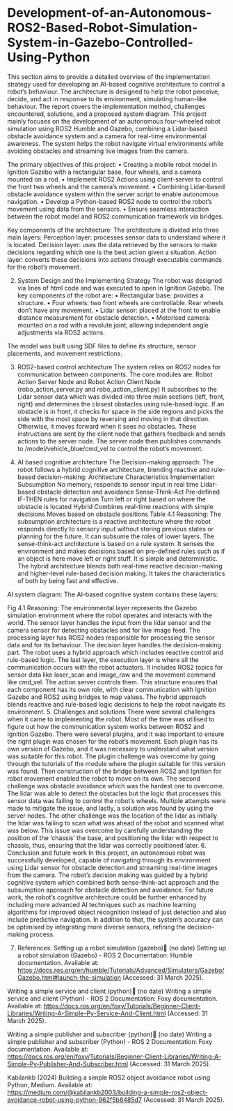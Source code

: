 # Development-of-an-Autonomous-ROS2-Based-Robot-Simulation-System-in-Gazebo-Controlled-Using-Python

This section aims to provide a detailed overview of the implementation strategy used for developing an AI-based cognitive architecture to control a robot’s behaviour. The architecture is designed to help the robot perceive, decide, and act in response to its environment, simulating human-like behaviour. The report covers the implementation method, challenges encountered, solutions, and a proposed system diagram.
This project mainly focuses on the development of an autonomous four-wheeled robot simulation using ROS2 Humble and Gazebo, combining a Lidar-based obstacle avoidance system and a camera for real-time environmental awareness. The system helps the robot navigate virtual environments while avoiding obstacles and streaming live images from the camera.

The primary objectives of this project:	
•	Creating a mobile robot model in Ignition Gazebo with a rectangular base, four wheels, and a camera mounted on a rod.
•	Implement ROS2 Actions using client-server to control the front two wheels and the camera’s movement.
•	Combining Lidar-based obstacle avoidance system within the server script to enable autonomous navigation.
•	Develop a Python-based ROS2 node to control the robot’s movement using data from the sensors.
•	Ensure seamless interaction between the robot model and ROS2 communication framework via bridges.

Key components of the architecture:
The architecture is divided into three main layers:
Perception layer: processes sensor data to understand where it is located.
Decision layer: uses the data retrieved by the sensors to make decisions regarding which one is the best action given a situation.
Action layer: converts these decisions into actions through executable commands for the robot’s movement.


2.	System Design and the Implementing Strategy
The robot was designed via lines of html code and was executed to open in Ignition Gazebo. The key components of the robot are:
•	Rectangular base: provides a structure.
•	Four wheels: two front wheels are controllable. Rear wheels don’t have any movement.
•	Lidar sensor: placed at the front to enable distance measurement for obstacle detection.
•	Motorised camera: mounted on a rod with a revolute joint, allowing independent angle adjustments via ROS2 actions.

The model was built using SDF files to define its structure, sensor placements, and movement restrictions.

3.	ROS2-based control architecture
The system relies on ROS2 nodes for communication between components. The core modules are:
Robot Action Server Node and Robot Action Client Node (robo_action_server.py and robo_action_client.py)
It subscribes to the Lidar sensor data which was divided into three main sections (left, front, right) and determines the closest obstacles using rule-based logic. If an obstacle is in front, it checks for space in the side regions and picks the side with the most space by reversing and moving in that direction. Otherwise, it moves forward when it sees no obstacles. These instructions are sent by the client node that gathers feedback and sends actions to the server node. The server node then publishes commands to /model/vehicle_blue/cmd_vel to control the robot’s movement. 

4.	AI based cognitive architecture
The Decision-making approach:
The robot follows a hybrid cognitive architecture, blending reactive and rule-based decision-making:
Architecture	Characteristics	Implementation
Subsumption 	No memory, responds to sensor input in real time	Lidar-based obstacle detection and avoidance
Sense-Think-Act 	Pre-defined IF-THEN rules for navigation	Turn left or right based on where the obstacle is located
Hybrid	Combines real-time reactions with simple decisions	Moves based on obstacle positions
Table 4.1
Reasoning:
The subsumption architecture is a reactive architecture where the robot responds directly to sensory input without storing previous states or planning for the future. It can subsume the roles of lower layers. 
The sense-think-act architecture is based on a rule system. It senses the environment and makes decisions based on pre-defined rules such as if an object is here move left or right stuff. It is simple and deterministic. 
The hybrid architecture blends both real-time reactive decision-making and higher-level rule-based decision making. It takes the characteristics of both by being fast and effective. 

AI system diagram:
The AI-based cognitive system contains these layers:
 
Fig 4.1
Reasoning:
The environmental layer represents the Gazebo simulation environment where the robot operates and interacts with the world. The sensor layer handles the input from the lidar sensor and the camera sensor for detecting obstacles and for live image feed. The processing layer has ROS2 nodes responsible for processing the sensor data and for its behaviour. The decision layer handles the decision-making part. The robot uses a hybrid approach which includes reactive control and rule-based logic. The last layer, the execution layer is where all the communication occurs with the robot actuators. It includes ROS2 topics for sensor data like laser_scan and image_raw and the movement command like cmd_vel. The action server controls them.
This structure ensures that each component has its own role, with clear communication with Ignition Gazebo and ROS2 using bridges to map values. The hybrid approach blends reactive and rule-based logic decisions to help the robot navigate its environment.
5.	Challenges and solutions
There were several challenges when it came to implementing the robot. Most of the time was utilised to figure out how the communication system works between ROS2 and Ignition Gazebo. There were several plugins, and it was important to ensure the right plugin was chosen for the robot’s movement. Each plugin has its own version of Gazebo, and it was necessary to understand what version was suitable for this robot. The plugin challenge was overcome by going through the tutorials of the module where the plugin suitable for this version was found. Then construction of the bridge between ROS2 and Ignition for robot movement enabled the robot to move on its own.
The second challenge was obstacle avoidance which was the hardest one to overcome. The lidar was able to detect the obstacles but the logic that processes this sensor data was failing to control the robot’s wheels. Multiple attempts were made to mitigate the issue, and lastly, a solution was found by using the server nodes.
The other challenge was the location of the lidar as initially the lidar was failing to scan what was ahead of the robot and scanned what was below. This issue was overcome by carefully understanding the position of the ‘chassis’ the base, and positioning the lidar with respect to chassis, thus, ensuring that the lidar was correctly positioned later. 
6.	Conclusion and future work
In this project, an autonomous robot was successfully developed, capable of navigating through its environment using Lidar sensor for obstacle detection and streaming real-time images from the camera. The robot’s decision making was guided by a hybrid cognitive system which combined both sense-think-act approach and the subsumption approach for obstacle detection and avoidance.
For future work, the robot’s cognitive architecture could be further enhanced by including more advanced AI techniques such as machine learning algorithms for improved object recognition instead of just detection and also include predictive navigation. In addition to that, the system’s accuracy can be optimised by integrating more diverse sensors, refining the decision-making process. 




7.	References:
Setting up a robot simulation (gazebo) (no date) Setting up a robot simulation (Gazebo) - ROS 2 Documentation: Humble documentation. Available at: https://docs.ros.org/en/humble/Tutorials/Advanced/Simulators/Gazebo/Gazebo.html#launch-the-simulation (Accessed: 31 March 2025). 

Writing a simple service and client (python) (no date) Writing a simple service and client (Python) - ROS 2 Documentation: Foxy documentation. Available at: https://docs.ros.org/en/foxy/Tutorials/Beginner-Client-Libraries/Writing-A-Simple-Py-Service-And-Client.html (Accessed: 31 March 2025). 

Writing a simple publisher and subscriber (python) (no date) Writing a simple publisher and subscriber (Python) - ROS 2 Documentation: Foxy documentation. Available at: https://docs.ros.org/en/foxy/Tutorials/Beginner-Client-Libraries/Writing-A-Simple-Py-Publisher-And-Subscriber.html (Accessed: 31 March 2025). 

Kabilankb (2024) Building a simple ROS2 object avoidance robot using Python, Medium. Available at: https://medium.com/@kabilankb2003/building-a-simple-ros2-object-avoidance-robot-using-python-962f5b8485d7 (Accessed: 31 March 2025). 





